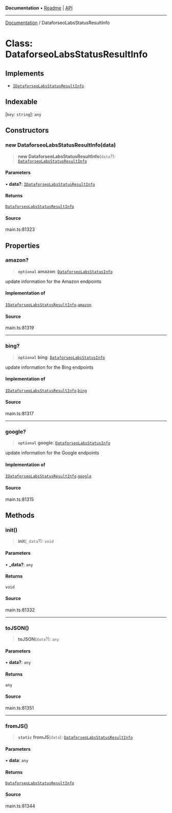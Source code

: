 **Documentation** • [Readme](../README.md) \| [API](../globals.md)

***

[Documentation](../README.md) / DataforseoLabsStatusResultInfo

# Class: DataforseoLabsStatusResultInfo

## Implements

- [`IDataforseoLabsStatusResultInfo`](../interfaces/IDataforseoLabsStatusResultInfo.md)

## Indexable

 \[`key`: `string`\]: `any`

## Constructors

### new DataforseoLabsStatusResultInfo(data)

> **new DataforseoLabsStatusResultInfo**(`data`?): [`DataforseoLabsStatusResultInfo`](DataforseoLabsStatusResultInfo.md)

#### Parameters

• **data?**: [`IDataforseoLabsStatusResultInfo`](../interfaces/IDataforseoLabsStatusResultInfo.md)

#### Returns

[`DataforseoLabsStatusResultInfo`](DataforseoLabsStatusResultInfo.md)

#### Source

main.ts:81323

## Properties

### amazon?

> **`optional`** **amazon**: [`DataforseoLabsStatusInfo`](DataforseoLabsStatusInfo.md)

update information for the Amazon endpoints

#### Implementation of

[`IDataforseoLabsStatusResultInfo`](../interfaces/IDataforseoLabsStatusResultInfo.md).[`amazon`](../interfaces/IDataforseoLabsStatusResultInfo.md#amazon)

#### Source

main.ts:81319

***

### bing?

> **`optional`** **bing**: [`DataforseoLabsStatusInfo`](DataforseoLabsStatusInfo.md)

update information for the Bing endpoints

#### Implementation of

[`IDataforseoLabsStatusResultInfo`](../interfaces/IDataforseoLabsStatusResultInfo.md).[`bing`](../interfaces/IDataforseoLabsStatusResultInfo.md#bing)

#### Source

main.ts:81317

***

### google?

> **`optional`** **google**: [`DataforseoLabsStatusInfo`](DataforseoLabsStatusInfo.md)

update information for the Google endpoints

#### Implementation of

[`IDataforseoLabsStatusResultInfo`](../interfaces/IDataforseoLabsStatusResultInfo.md).[`google`](../interfaces/IDataforseoLabsStatusResultInfo.md#google)

#### Source

main.ts:81315

## Methods

### init()

> **init**(`_data`?): `void`

#### Parameters

• **\_data?**: `any`

#### Returns

`void`

#### Source

main.ts:81332

***

### toJSON()

> **toJSON**(`data`?): `any`

#### Parameters

• **data?**: `any`

#### Returns

`any`

#### Source

main.ts:81351

***

### fromJS()

> **`static`** **fromJS**(`data`): [`DataforseoLabsStatusResultInfo`](DataforseoLabsStatusResultInfo.md)

#### Parameters

• **data**: `any`

#### Returns

[`DataforseoLabsStatusResultInfo`](DataforseoLabsStatusResultInfo.md)

#### Source

main.ts:81344
